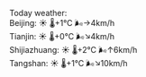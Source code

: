 Today weather:  
Beijing: ☀️   🌡️+1°C 🌬️→4km/h  
Tianjin: ☀️   🌡️+0°C 🌬️↘4km/h  
Shijiazhuang: ☀️   🌡️+2°C 🌬️↑6km/h  
Tangshan: ☀️   🌡️+1°C 🌬️↘10km/h  
